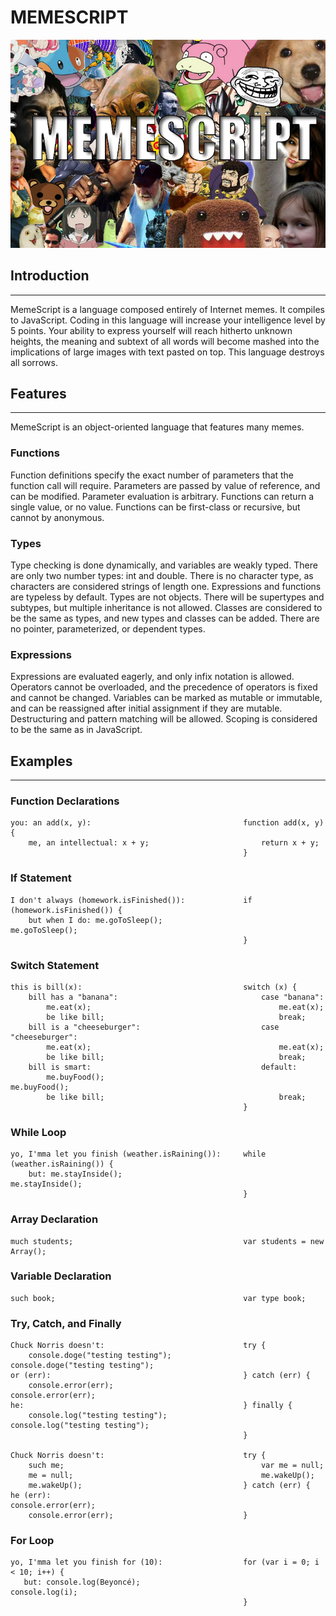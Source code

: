 # MEMESCRIPT

<img src="memescript.jpg/">

## Introduction
---
MemeScript is a language composed entirely of Internet memes. It compiles to JavaScript. Coding in this language will increase your intelligence level by 5 points. Your ability to express yourself will reach hitherto unknown heights, the meaning and subtext of all words will become mashed into the implications of large images with text pasted on top. This language destroys all sorrows.

## Features
---
MemeScript is an object-oriented language that features many memes.

### Functions
Function definitions specify the exact number of parameters that the function call will require. Parameters are passed by value of reference, and can be modified. Parameter evaluation is arbitrary. Functions can return a single value, or no value. Functions can be first-class or recursive, but cannot by anonymous.

### Types
Type checking is done dynamically, and variables are weakly typed. There are only two number types: int and double. There is no character type, as characters are considered strings of length one. Expressions and functions are typeless by default. Types are not objects. There will be supertypes and subtypes, but multiple inheritance is not allowed. Classes are considered to be the same as types, and new types and classes can be added. There are no pointer, parameterized, or dependent types.

### Expressions
Expressions are evaluated eagerly, and only infix notation is allowed. Operators cannot be overloaded, and the precedence of operators is fixed and cannot be changed. Variables can be marked as mutable or immutable, and can be reassigned after initial assignment if they are mutable. Destructuring and pattern matching will be allowed. Scoping is considered to be the same as in JavaScript.

## Examples
---

### Function Declarations
```
you: an add(x, y):                                  function add(x, y) {
    me, an intellectual: x + y;                         return x + y;
                                                    }
```

### If Statement
```
I don't always (homework.isFinished()):             if (homework.isFinished()) {
    but when I do: me.goToSleep();                      me.goToSleep();
                                                    }
```

### Switch Statement
```
this is bill(x):                                    switch (x) {
    bill has a "banana":                                case "banana":
        me.eat(x);                                          me.eat(x);
        be like bill;                                       break;
    bill is a "cheeseburger":                           case "cheeseburger":
        me.eat(x);                                          me.eat(x);
        be like bill;                                       break;
    bill is smart:                                      default:
        me.buyFood();                                       me.buyFood();
        be like bill;                                       break;
                                                    }
```

### While Loop
```
yo, I'mma let you finish (weather.isRaining()):     while (weather.isRaining()) {
    but: me.stayInside();                               me.stayInside();
                                                    }
```

### Array Declaration
```
much students;                                      var students = new Array();
```

### Variable Declaration
```
such book;                                          var type book;
```

### Try, Catch, and Finally
```
Chuck Norris doesn't:                               try {
    console.doge("testing testing");                    console.doge("testing testing");
or (err):                                           } catch (err) {
    console.error(err);                                 console.error(err);
he:                                                 } finally {
    console.log("testing testing");                     console.log("testing testing");
                                                    }

Chuck Norris doesn't:                               try {
    such me;                                            var me = null;
    me = null;                                          me.wakeUp();  
    me.wakeUp();                                    } catch (err) {
he (err):                                               console.error(err);
    console.error(err);                             }
```

### For Loop
```
yo, I'mma let you finish for (10):                  for (var i = 0; i < 10; i++) {
   but: console.log(Beyoncé);                           console.log(i);
                                                    }
```
